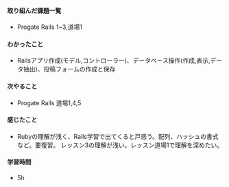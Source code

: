 #### 取り組んだ課題一覧
- Progate Rails 1~3,道場1

#### わかったこと
- Railsアプリ作成(モデル,コントローラー)、データベース操作(作成,表示,データ抽出)、投稿フォームの作成と保存

#### 次やること
- Progate Rails 道場1,4,5

#### 感じたこと
- Rubyの理解が浅く、Rails学習で出てくると戸惑う。配列、ハッシュの書式など。要復習。
  レッスン3の理解が浅い。レッスン道場1で理解を深めたい。

#### 学習時間
- 5h
